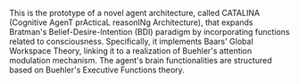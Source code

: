 This is the prototype of a novel agent architecture, called CATALINA (Cognitive AgenT prActicaL reasonINg Architecture),  that expands Bratman's Belief-Desire-Intention (BDI) paradigm by incorporating functions related to consciousness.  Specifically, it implements Baars' Global Workspace Theory, linking it to a realization of Buehler's attention modulation mechanism.  The agent's brain functionalities are structured based on Buehler's Executive Functions theory.
